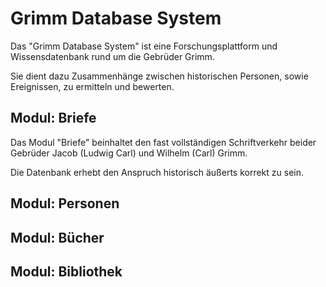 # Grimm Database System

Das "Grimm Database System" ist eine Forschungsplattform und Wissensdatenbank rund um die Gebrüder Grimm.

Sie dient dazu Zusammenhänge zwischen historischen Personen, sowie Ereignissen, zu ermitteln und bewerten.

## Modul: Briefe

Das Modul "Briefe" beinhaltet den fast vollständigen Schriftverkehr beider Gebrüder Jacob (Ludwig Carl) und Wilhelm (Carl) Grimm.

Die Datenbank erhebt den Anspruch historisch äußerts korrekt zu sein. 

## Modul: Personen


## Modul: Bücher


## Modul: Bibliothek
